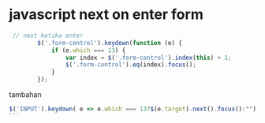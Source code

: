 # javascript next on enter form

```javascript
 // next ketika enter
        $('.form-control').keydown(function (e) {
            if (e.which === 13) {
                var index = $('.form-control').index(this) + 1;
                $('.form-control').eq(index).focus();
            }
        });
```

tambahan

````js
$('INPUT').keydown( e => e.which === 13?$(e.target).next().focus():"");
```

